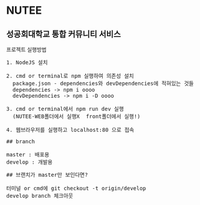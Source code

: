 NUTEE
=========
성공회대학교 통합 커뮤니티 서비스
---------
프로젝트 실행방법

<pre>
1. NodeJS 설치

2. cmd or terminal로 npm 실행하여 의존성 설치
  package.json - dependencies와 devDependencies에 적혀있는 것들 설치
  dependencies -> npm i oooo
  devDependencies -> npm i -D oooo

3. cmd or terminal에서 npm run dev 실행
  (NUTEE-WEB폴더에서 실행X  front폴더에서 실행!)

4. 웹브라우저를 실행하고 localhost:80 으로 접속
</pre> 

<pre>
## branch

master : 배포용
develop : 개발용
</pre>

<pre>
## 브랜치가 master만 보인다면?

터미널 or cmd에 git checkout -t origin/develop 
develop branch 체크아웃
</pre>
